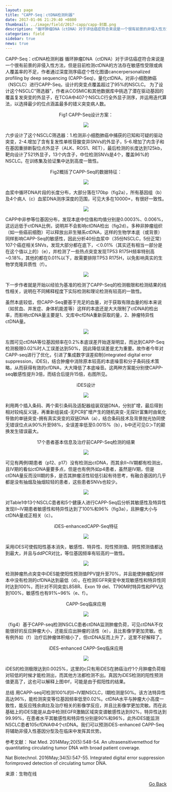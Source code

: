 ```yaml
---
layout: page
title: "CAPP-Seq：ctDNA检测利器"
date: 2017-01-06 21:29:40 +0800
thumbnail: ../image/field/2017-capp/capp-封面.png
description: "循环肿瘤DNA（ctDNA）对于评估癌症符合来说是一个很有前景的非侵入性方法，但是目前检测ctDNA的方法存在敏感性受限或病人覆盖率的不足，作者通过深度测序癌症个性化图谱cancerpersonalized profiling by deep sequencing (CAPP-Seq)，量化ctDNA，对非小细胞肺癌（NSCLC）进行CAPP-Seq，设计的突变点覆盖超过了95%的NSCLC。 "
categories: field
sidebar: true
news: true
---
```


CAPP-Seq：ctDNA检测利器
循环肿瘤DNA（ctDNA）对于评估癌症符合来说是一个很有前景的非侵入性方法，但是目前检测ctDNA的方法存在敏感性受限或病人覆盖率的不足，作者通过深度测序癌症个性化图谱cancerpersonalized profiling by deep sequencing (CAPP-Seq)，量化ctDNA，对非小细胞肺癌（NSCLC）进行CAPP-Seq，设计的突变点覆盖超过了95%的NSCLC。
为了设计这个NSCLC“筛选器”，作者从COSMIC和其他数据库中挑选了潜在驱动基因的覆盖复发突变的外显子，在TCGA中407个NSCLC行全外显子测序，并运用迭代算法，以选择最少的位点涵盖最多的错义突变病人数。

<p style="text-align: center;">Fig1 CAPP-Seq设计方案：</p>
<p style="text-align: center;"><img src="/image/field/2017-capp/capp-1.png">

六步设计了这个NSCLC筛选器：1.检测非小细胞肺癌中捕获的已知和可疑的驱动突变，2-4.增加了含有复发性单核苷酸变异SNVs的外显子，5-6.增加了内含子和在基因重排断裂位点外显子（ALK、ROS1、RET），最后检测的长度达到125kb，靶向设计了521外显子，13个内含子，中位检测SNVs是4个，覆盖96%的NSCLC。在训练集及验证集中达到高度一致性。

<p style="text-align: center;">Fig2概括了CAPP-Seq的数据特征：</p>
<p style="text-align: center;"><img src="/image/field/2017-capp/capp-2.png">

血浆中循环DNA片段的长度分布，大部分落在170bp（fig2a），所有基因组（b）及4个病人（c）血浆DNA测序深度的范围，可见大多在10000×，有很好一致性。

<p style="text-align: center;"><img src="/image/field/2017-capp/capp-3.png">

 CAPP中非参等位基因分布，发现本底中位值和均值分别是0.0003%、0.006%，这远远低于ctDNA比例，说明并不会影响ctDNA检出（fig2d）。多种非肿瘤组织（如一些癌前细胞）可以释放出非生殖系ctDNA，这样的生物学本底（或背景）同样影响CAPP-Seq的敏感性，因此分析40份血浆中（35份NSCLC，5份正常）107个癌症相关SNVs，发现大部分都在底下，＜0.01%（其实还有相当一部分是在这个值以上的）（e），并检测了一些热点突变发现TP53 R175H频率特别高 ~0.18%，其他的都在0.01%以下，故需要排除TP53 R175H，以免影响真实的生物学克隆异质性（f）。

 <p style="text-align: center;"><img src="/image/field/2017-capp/capp-4.png">

 下一步作者就是开始以经验为基准的检测了CAPP-Seq的检测极限和检测结果的线性相关，说明在不同稀释程度下实际检测和理论检测有较高的一致性。

虽然本底较低，但CAPP-Seq要基于充足的血量，对于获取有限血量的标本来说（如贫血、并发症、身体机能差等）这样的本底还是大大限制了ctDNA的检出率，而影响ctDNA量主要是1、文库中cfDNA重新获取的量，2、肿瘤特异性ctDNA量。

 <p style="text-align: center;"><img src="/image/field/2017-capp/capp-5.png">

左图可见ctDNA等位基因频率在0.2%本底误差开始逐渐明显，而达到CAPP-Seq检测极限0.02%时人工误差达到50%，因此降低误差是尤为重要。故作者今年对CAPP-seq进行了优化，引进了集成数字误差抑制(integrated digital error suppression，iDES)，结合肿瘤中消除原本较高的本底噪音和分子条码技术策略，从而获得有效的cfDNA，大大降低了本底噪音。这两种方案能分别使CAPP-seq敏感性提升3倍，而结合后提升15倍，右图所见。

<p style="text-align: center;">iDES设计</p>
 <p style="text-align: center;"><img src="/image/field/2017-capp/capp-6.png">

 利用两个插入条码、两个索引条码及适配器组装双链DNA，分别扩增，最后得到相对较纯反义链，再重新组装成-无PCR扩增产生的随机突变-无探针富集时由氧化导致的单链突变-拥有真实突变的双链DNA（a），结合条码技术及背景抛光协同使无错误位点从90%升至98%，全误差率低至0.0015%（b），b中还可见G＞T的颠换发生错误最大。

 <p style="text-align: center;">17个患者基本信息及治疗前CAPP-Seq检测的结果</p>
  <p style="text-align: center;"><img src="/image/field/2017-capp/capp-7.png">


可见有两例I期患者（p12、p17）没有检测出ctDNA，而其余II~IV期都有检测出，且IV期的看似ctDNA量要多点，但是也有例外如p4患者，虽然是IV期，但是ctDNA量反而没III期的多，是否其肿瘤活性较低引起有待思考，有融合基因的几乎都是没有抽烟及抽烟较轻的患者，这些患者SNVs也较少。

  <p style="text-align: center;"><img src="/image/field/2017-capp/capp-8.png">

对Table1中13个NSCLC患者和5个健康人进行CAPP-Seq后分析其敏感性及特异性发现II~IV期患者敏感性和特异性达到了100%和96%（fig3a），且肿瘤大小与ctDNA量成正相关（c）。

<p style="text-align: center;">iDES-enhancedCAPP-Seq特征</p>
<p style="text-align: center;"><img src="/image/field/2017-capp/capp-9.png">


采用iDES可使假阳性基本消失，敏感性、特异性、阳性预测值、阴性预测值都达到最大，并且与ddPCR对比，等位基因频率有较高的一致性。

 <p style="text-align: center;"><img src="/image/field/2017-capp/capp-10.png">

检测肿瘤热点突变中iDES能使阳性预测值PPV提升至70%，并且能使肿瘤配对样本中没有检测的cfDNA达到最低（d）。在检测EGFR突变中发现敏感性和特异性同时达到100%，而针对不同突变L858R、Exon 19 del、T790M时特异性和PPV达到100%，敏感性也有91%~96%（e、f）。

<p style="text-align: center;">CAPP-Seq临床应用</p>
<p style="text-align: center;"><img src="/image/field/2017-capp/capp-11.png">

（fig4）基于CAPP-seq检测NSCLC患者ctDNA监测肿瘤负荷，可见ctDNA不仅能很好的反应肿瘤大小，还能反应出肿瘤的活性（e），且比影像学更加灵敏。也有例外如（f）治疗后肿瘤体积缩小了，但ctDNA反而上升了，这里不好解释了。

<p style="text-align: center;">iDES-enhanced CAPP-Seq临床应用</p>
<p style="text-align: center;"><img src="/image/field/2017-capp/capp-12.png">

 iDES的检测极限达到0.0025%，这里的c只有用iDES在肺癌治疗1个月肿瘤负荷相对较低的时候才能检测出，而其他方法都检测不出。真因为iDES检测的阳性预测值更高了，这也可以解释上图中f，可能是由于假阳性的结果。

总结
用CAPP-seq可检测100%的II~IV期NSCLC，I期检测是50%。该方法特异性高达96%，能检测突变等位基因频率低至0.02%。ctDNA水平与肿瘤大小高度一致性，能反应残余病灶及治疗相关的影像学反应，并且比影像学更加灵敏。而在此基础上的iDES能是从血中检测EGFR激酶区域突变谱敏感性达到92%，特异性达到99.99%，在患者水平其敏感性和特异性分别是90%和96%，此外iDES能监测NSCLC患者105cfDNA中4个ctDNA。我们可以预测iDES-enhanced CAPP-Seq将辅助非侵入性基因分型及在临床中发挥其优势。

参考文献：
Nat Med. 2014May;20(5):548-54. An ultrasensitivemethod for quantitating circulating tumor DNA with broad patient coverage.

Nat Biotechnol. 2016May;34(5):547-55. Integrated digital error suppression forimproved detection of circulating tumor DNA.

来源：生物在线

<div style="float: right;"><a href="/{{ page.categories }}">Go Back</a></div>

